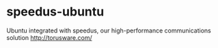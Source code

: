 # speedus-ubuntu
Ubuntu integrated with speedus, our high-performance communications solution http://torusware.com/ 

